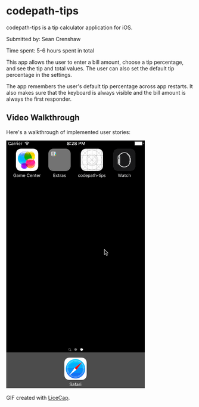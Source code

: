 # codepath-tips

codepath-tips is a tip calculator application for iOS.

Submitted by: Sean Crenshaw

Time spent: 5-6 hours spent in total

This app allows the user to enter a bill amount, choose a tip percentage, and see the tip and total values. The user can also set the default tip percentage in the settings.

The app remembers the user's default tip percentage across app restarts. It also makes sure that the keyboard is always visible and the bill amount is always the first responder.

## Video Walkthrough 

Here's a walkthrough of implemented user stories:

<img src='./tips-walkthrough.gif' title='Video Walkthrough' width='' alt='Video Walkthrough' />

GIF created with [LiceCap](http://www.cockos.com/licecap/).
